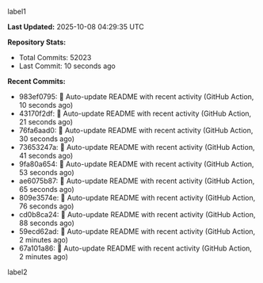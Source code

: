
label1 
<!-- ACTIVITY_START -->
**Last Updated:** 2025-10-08 04:29:35 UTC

**Repository Stats:**
- Total Commits: 52023
- Last Commit: 10 seconds ago

**Recent Commits:**
- 983ef0795: 🤖 Auto-update README with recent activity (GitHub Action, 10 seconds ago)
- 43170f2df: 🤖 Auto-update README with recent activity (GitHub Action, 21 seconds ago)
- 76fa6aad0: 🤖 Auto-update README with recent activity (GitHub Action, 30 seconds ago)
- 73653247a: 🤖 Auto-update README with recent activity (GitHub Action, 41 seconds ago)
- 9fa80a654: 🤖 Auto-update README with recent activity (GitHub Action, 53 seconds ago)
- ae6075b87: 🤖 Auto-update README with recent activity (GitHub Action, 65 seconds ago)
- 809e3574e: 🤖 Auto-update README with recent activity (GitHub Action, 76 seconds ago)
- cd0b8ca24: 🤖 Auto-update README with recent activity (GitHub Action, 88 seconds ago)
- 59ecd62ad: 🤖 Auto-update README with recent activity (GitHub Action, 2 minutes ago)
- 67a101a86: 🤖 Auto-update README with recent activity (GitHub Action, 2 minutes ago)
<!-- ACTIVITY_END -->

label2
